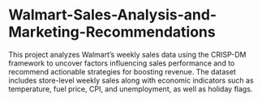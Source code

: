 # Walmart-Sales-Analysis-and-Marketing-Recommendations
This project analyzes Walmart’s weekly sales data using the CRISP-DM framework to uncover factors influencing sales performance and to recommend actionable strategies for boosting revenue. The dataset includes store-level weekly sales along with economic indicators such as temperature, fuel price, CPI, and unemployment, as well as holiday flags.
